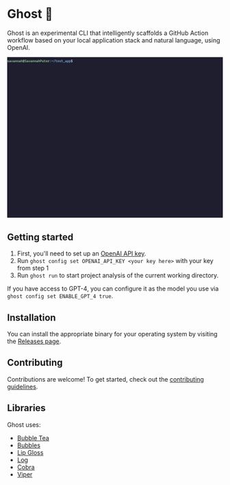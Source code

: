 # Ghost 👻
Ghost is an experimental CLI that intelligently scaffolds a GitHub Action workflow based on your local application stack and natural language, using OpenAI.

![A screenshot of the Ghost UX flow](ghost.gif)

## Getting started
1. First, you'll need to set up an [OpenAI API key](https://platform.openai.com/account/api-keys).
2. Run `ghost config set OPENAI_API_KEY <your key here>` with your key from step 1
3. Run `ghost run` to start project analysis of the current working directory.

If you have access to GPT-4, you can configure it as the model you use via `ghost config set ENABLE_GPT_4 true`.

## Installation
You can install the appropriate binary for your operating system by visiting the [Releases page](https://github.com/savannahostrowski/ghost/releases).

## Contributing
Contributions are welcome! To get started, check out the [contributing guidelines](CONTRIBUTING.md).

## Libraries
Ghost uses:
- [Bubble Tea](https://github.com/charmbracelet/bubbletea)
- [Bubbles](https://github.com/charmbracelet/bubbles)
- [Lip Gloss](https://github.com/charmbracelet/lipgloss)
- [Log](https://github.com/charmbracelet/log)
- [Cobra](https://github.com/spf13/cobra)
- [Viper](https://github.com/spf13/viper)
